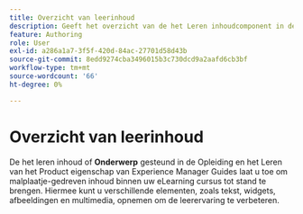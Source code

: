 ```yaml
---
title: Overzicht van leerinhoud
description: Geeft het overzicht van de het Leren inhoudcomponent in de Opleiding en het Leren van het Product
feature: Authoring
role: User
exl-id: a286a1a7-3f5f-420d-84ac-27701d58d43b
source-git-commit: 8edd9274cba3496015b3c730dcd9a2aafd6cb3bf
workflow-type: tm+mt
source-wordcount: '66'
ht-degree: 0%

---
```


# Overzicht van leerinhoud

De het leren inhoud of **Onderwerp** gesteund in de Opleiding en het Leren van het Product eigenschap van Experience Manager Guides laat u toe om malplaatje-gedreven inhoud binnen uw eLearning cursus tot stand te brengen. Hiermee kunt u verschillende elementen, zoals tekst, widgets, afbeeldingen en multimedia, opnemen om de leerervaring te verbeteren.

